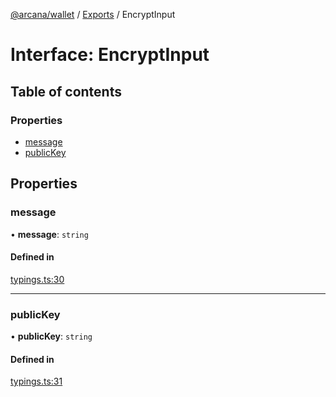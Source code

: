[@arcana/wallet](../README.md) / [Exports](../modules.md) / EncryptInput

# Interface: EncryptInput

## Table of contents

### Properties

- [message](EncryptInput.md#message)
- [publicKey](EncryptInput.md#publickey)

## Properties

### message

• **message**: `string`

#### Defined in

[typings.ts:30](https://github.com/arcana-network/wallet/blob/e97339a/src/typings.ts#L30)

---

### publicKey

• **publicKey**: `string`

#### Defined in

[typings.ts:31](https://github.com/arcana-network/wallet/blob/e97339a/src/typings.ts#L31)
